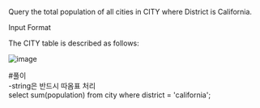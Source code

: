 Query the total population of all cities in CITY where District is California.

Input Format

The CITY table is described as follows:

![image](https://user-images.githubusercontent.com/38153316/158549312-eba52a70-aee1-4df3-ae03-79ed3bda3d49.png)

#풀이  
-string은 반드시 따옴표 처리  
select sum(population) from city where district = 'california';
